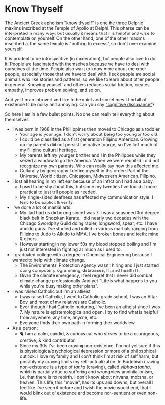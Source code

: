 # Know Thyself

The Ancient Greek aphorism ["know thyself"](https://en.wikipedia.org/wiki/Know_thyself) is one the three Delphic maxims inscribed at the Temple of Apollo at Delphi. This pharse can be interpreted in many ways but usually it means that it is helpful and wise to  contemplate on yourself. On the other hand, one of the other maxims inscribed at the same temple is "nothing to excess", so don't over examine yourself.

It is prudent to be introspective (in moderation), but people also love to do it. People are fascinated with themselves because we have to deal with ourselves all the time. People also want to know more about the other people, especially those that we have to deal with. Heck people are social animals who like stories and patterns, so we like to learn about other people in general. Knowing yourself and others reduces social friction, creates empathy, improves problem solving, and so on.

And yet I'm an introvert and like to be quiet and sometimes I find all of existence to be noisy and annoying. Can you say ["cognitive dissonance"](https://en.wikipedia.org/wiki/Cognitive_dissonance)?

So here I am in a few bullet points. No one can really tell everything about themselves.

- I was born in 1968 in the Phillippines then moved to Chicago as a toddler
    - Your age is your age. I don't worry about being too young or too old.
    - I could be classified as a first generation Filipino American. Growing up my parents did not persist the native tounge, so I've lost much of my Filipino cultural heritage.
    - My parents left my yourger brother and I in the Philippes while they seized a window to go the America. When we were reunited I did not recognize my own parents. Who can really say how this affected me.
    - Culturally by geography I define myself in this order: Part of the Universe, World citizen, Chicagoan, Midwestern American, Filipino.
- I lost all hearing in my left ear because of an infection I had as a baby.
    - I used to be shy about this, but since my twenties I've found it more practical to just tell people as needed.
    - My single-sided deafness has affected my communication style: I tend to be explicit & verify.
- I've done a lot of martial arts.
    - My dad had us do boxing since I was 7. I was a seasoned 3rd degree black belt in Shotokan Karate. I did nearly two decades with the Chicago Swordplay Guild doing rapier, longsword, spear, etc. I have and do guns. I've studied and rolled in various martials ranging from Filipino to Judo to Aikido to MMA. I've broken bones and teeth: mine & others.
    - However starting in my lower 50s my blood stopped boiling and I'm just not interested in fighting as much as I used to.
- I graduated college with a degree in Chemical Engineering because I wanted to help with climate change.
    - The Environmental Protection Agency wasn't hiring and I just started doing computer programming, databases, IT, and health IT.
    - Given the climate emergency, I feel regret that I never did combat climate change professionally. And yet "Life is what happens to you while you're busy making other plans".
- I was raised Catholic but I'm an atheist
    - I was raised Catholic, I went to Catholic grade school, I was an Altar Boy, and most of my relatives are Catholic.
    - Even though I had Catholic nurturing, I've been an atheist since I was 7. My nature is epistemological and open. I try to find what is helpful from anywhere, any time, anyone, etc.
    - Everyone finds their own path in forming their worldview.
- As a person:
    - 🐈 I am a calm, candid, & curious cat who strives to be a courageous, creative, & kind contributor.
    - Since my 30s I've been craving non-existence. I'm not yet sure if this is physiologica/psychological depression or more of a philiosphical outlook. I love my family and I don't think I'm at risk of self harm, but possibly my craving limits my self-actualization. In Buddhism craving non-existence is a type of [_tanha_](https://en.wikipedia.org/wiki/Ta%E1%B9%87h%C4%81) (craving), called _vibhava tanha_, which is partially due to suffering and wrong view annihilationism, i.e. that there is no rebirth. I don't know about nirvana, moksha, or heaven. This life, this "movie", has its ups and downs, but overall I feel like I've seen it before and I wish the movie would end, that I would blink out of existence and become non-sentient or even non-life.
